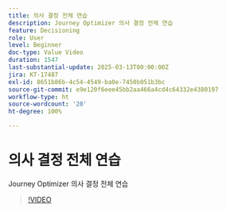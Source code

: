 ```yaml
---
title: 의사 결정 전체 연습
description: Journey Optimizer 의사 결정 전체 연습
feature: Decisioning
role: User
level: Beginner
doc-type: Value Video
duration: 1547
last-substantial-update: 2025-03-13T00:00:00Z
jira: KT-17487
exl-id: 8651b86b-4c54-4549-ba0e-7450b051b3bc
source-git-commit: e9e120f6eee45bb2aa466a4cd4c64332e4380197
workflow-type: ht
source-wordcount: '20'
ht-degree: 100%

---
```


# 의사 결정 전체 연습

Journey Optimizer 의사 결정 전체 연습

>[!VIDEO](https://video.tv.adobe.com/v/3451100/?learn=on&enablevpops)
